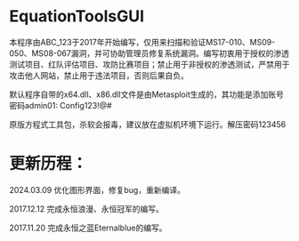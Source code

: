 # EquationToolsGUI


本程序由ABC_123于2017年开始编写，仅用来扫描和验证MS17-010、MS09-050、MS08-067漏洞，并可协助管理员修复系统漏洞。编写初衷用于授权的渗透测试项目、红队评估项目、攻防比赛项目；禁止用于非授权的渗透测试，严禁用于攻击他人网站，禁止用于违法项目，否则后果自负。

默认程序自带的x64.dll、x86.dll文件是由Metasploit生成的，其功能是添加账号密码admin01: Config123!@#

原版方程式工具包，杀软会报毒，建议放在虚拟机环境下运行。解压密码123456


更新历程：
==========================================

2024.03.09 优化图形界面，修复bug，重新编译。

2017.12.12 完成永恒浪漫、永恒冠军的编写。

2017.11.20 完成永恒之蓝Eternalblue的编写。



